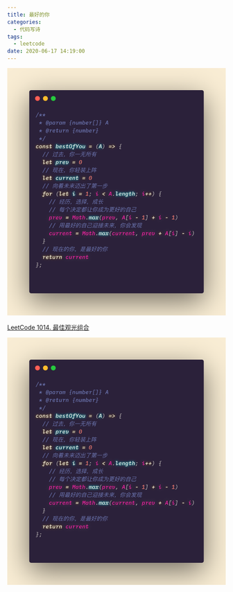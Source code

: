 ```yaml
---
title: 最好的你
categories:
  - 代码写诗
tags:
  - leetcode
date: 2020-06-17 14:19:00
---
```


![best_of_you](./images/best_of_you.png)

<!--more-->

[LeetCode 1014. 最佳观光组合](https://leetcode-cn.com/problems/best-sightseeing-pair/)

<img src="./images/best_of_you.png" width="1106" style="width: 553px" alt="best_of_you">
